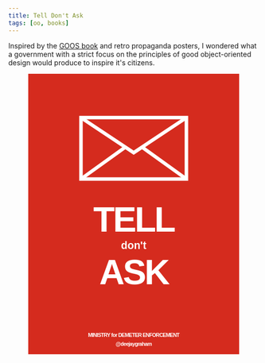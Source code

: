 ```yaml
---
title: Tell Don't Ask
tags: [oo, books]
---
```


Inspired by the [GOOS book](http://www.amazon.co.uk/Growing-Object-Oriented-Software-Guided-Signature/dp/0321503627)
and retro propaganda posters, I wondered what a government with a strict
focus on the principles of good object-oriented design would produce to inspire
it's citizens.

<figure class="image" style="width=50%" >
<svg viewBox="0 0 1200 1600" xmlns="http://www.w3.org/2000/svg" role="img">
<style>
.tiny {
font: bold 30px sans-serif;
text-anchor: middle;
letter-spacing: -2px;
}
.small {
font: bold 60px sans-serif;
text-anchor: middle;
}
.heavy {
font: bold 200px sans-serif;
text-anchor: middle;
letter-spacing: -10px;
}
.envelope {
fill:none;
stroke:white;
stroke-width:20
}
</style>
<rect width="100%" height="100%" fill="#d52b1e" />
<polyline points="300,250 300,600 900,600 900,250 290,250" class="envelope" />
<polyline points="300,250 600,450 900,250" class="envelope" />
<polyline points="300,600 550,420" class="envelope" />
<polyline points="900,600 650,420" class="envelope" />
<text x="600" y="900" class="heavy" fill="white">TELL</text>
<text x="600" y="1000" class="small" fill="white">don't</text>
<text x="600" y="1200" class="heavy" fill="white">ASK</text>
<text x="600" y="1500" class="tiny" fill="white">MINISTRY for DEMETER ENFORCEMENT</text>
<text x="600" y="1550" class="tiny" fill="white">@deejaygraham</text>
</svg>
</figure>
